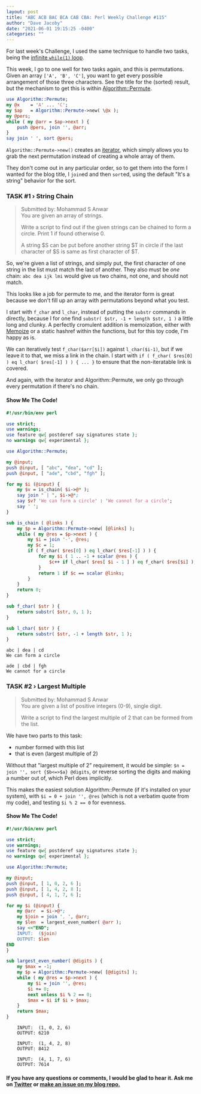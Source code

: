 ```yaml
---
layout: post
title: "ABC ACB BAC BCA CAB CBA: Perl Weekly Challenge #115"
author: "Dave Jacoby"
date: "2021-06-01 19:15:25 -0400"
categories: ""
---
```


For last week's Challenge, I used the same technique to handle two tasks, being the [infinite `while(1)` loop](https://jacoby.github.io/2021/05/24/escape-from-the-infinite-loop-perl-weekly-challenge-114.html).

This week, I go to one well for two tasks again, and this is permutations. Given an array `['A', 'B', 'C']`, you want to get every possible arrangement of those three characters. See the title for the (sorted) result, but the mechanism to get this is within [Algorithm::Permute](https://metacpan.org/pod/Algorithm::Permute).

```perl
use Algorithm::Permute;
my @x    = 'A' ... 'C';
my $ap   = Algorithm::Permute->new( \@x );
my @pers;
while ( my @arr = $ap->next ) {
    push @pers, join '', @arr;
}
say join ' ', sort @pers;
```

`Algorithm::Permute->new()` creates an [iterator](https://www.perl.com/pub/2005/06/16/iterators.html/), which simply allows you to grab the next permutation instead of creating a whole array of them.

They don't come out in any particular order, so to get them into the form I wanted for the blog title, I `join`ed and then `sort`ed, using the default "It's a string" behavior for the sort.

### TASK #1 › String Chain

> Submitted by: Mohammad S Anwar  
> You are given an array of strings.
>
> Write a script to find out if the given strings can be chained to form a circle. Print 1 if found otherwise 0.
>
> A string $S can be put before another string $T in circle if the last character of $S is same as first character of $T.

So, we're given a list of strings, and simply put, the first character of one string in the list must match the last of another. They also must be _one_ chain: `abc dea ijk lmi` would give us two chains, not one, and should not match.

This looks like a job for permute to me, and the iterator form is great because we don't fill up an array with permutations beyond what you test.

I start with `f_char` and `l_char`, instead of putting the `substr` commands in directly, because I for one find `substr( $str, -1 + length $str, 1 )` a little long and clunky. A perfectly cromulent addition is memoization, either with [Memoize](https://metacpan.org/pod/Memoize) or a static hashref within the functions, but for this toy code, I'm happy as is.

We can iteratively test `f_char($arr[$i])` against `l_char($i-1)`, but if we leave it to that, we miss a link in the chain. I start with `if ( f_char( $res[0] ) eq l_char( $res[-1] ) ) { ... }` to ensure that the non-iteratable link is covered.

And again, with the iterator and Algorithm::Permute, we only go through every permutation if there's no chain.

#### Show Me The Code!

```perl
#!/usr/bin/env perl

use strict;
use warnings;
use feature qw{ postderef say signatures state };
no warnings qw{ experimental };

use Algorithm::Permute;

my @input;
push @input, [ "abc", "dea", "cd" ];
push @input, [ "ade", "cbd", "fgh" ];

for my $i (@input) {
    my $v = is_chain( $i->@* );
    say join " | ", $i->@*;
    say $v? 'We can form a circle' : 'We cannot for a circle';
    say ' ';
}

sub is_chain ( @links ) {
    my $p = Algorithm::Permute->new( [@links] );
    while ( my @res = $p->next ) {
        my $i = join '-', @res;
        my $c = 1;
        if ( f_char( $res[0] ) eq l_char( $res[-1] ) ) {
            for my $i ( 1 .. -1 + scalar @res ) {
                $c++ if l_char( $res[ $i - 1 ] ) eq f_char( $res[$i] );
            }
            return 1 if $c == scalar @links;
        }
    }
    return 0;
}

sub f_char( $str ) {
    return substr( $str, 0, 1 );
}

sub l_char( $str ) {
    return substr( $str, -1 + length $str, 1 );
}
```

```text
abc | dea | cd
We can form a circle

ade | cbd | fgh
We cannot for a circle
```

### TASK #2 › Largest Multiple

> Submitted by: Mohammad S Anwar  
> You are given a list of positive integers (0-9), single digit.
>
> Write a script to find the largest multiple of 2 that can be formed from the list.

We have two parts to this task:

- number formed with this list
- that is even (largest multiple of 2)

Without that "largest multiple of 2" requirement, it would be simple: `$n = join '', sort {$b<=>$a} @digits`, or reverse sorting the digits and making a number out of, which Perl does implicitly.

This makes the easiest solution Algorithm::Permute (if it's installed on your system), with `$i = 0 + join '', @res` (which is not a verbatim quote from my code), and testing `$i % 2 == 0` for evenness.

#### Show Me The Code!

```perl
#!/usr/bin/env perl

use strict;
use warnings;
use feature qw{ postderef say signatures state };
no warnings qw{ experimental };

use Algorithm::Permute;

my @input;
push @input, [ 1, 0, 2, 6 ];
push @input, [ 1, 4, 2, 8 ];
push @input, [ 4, 1, 7, 6 ];

for my $i (@input) {
    my @arr  = $i->@*;
    my $join = join ', ', @arr;
    my $len  = largest_even_number( @arr );
    say <<"END";
    INPUT:  ($join)
    OUTPUT: $len
END
}

sub largest_even_number( @digits ) {
    my $max = -1;
    my $p = Algorithm::Permute->new( [@digits] );
    while ( my @res = $p->next ) {
        my $i = join '', @res;
        $i += 0;
        next unless $i % 2 == 0;
        $max = $i if $i > $max;
    }
    return $max;
}
```

```text
    INPUT:  (1, 0, 2, 6)
    OUTPUT: 6210

    INPUT:  (1, 4, 2, 8)
    OUTPUT: 8412

    INPUT:  (4, 1, 7, 6)
    OUTPUT: 7614
```

#### If you have any questions or comments, I would be glad to hear it. Ask me on [Twitter](https://twitter.com/jacobydave) or [make an issue on my blog repo.](https://github.com/jacoby/jacoby.github.io)
